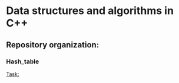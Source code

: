 # Data structures and algorithms in C++
## Repository organization:


### Hash_table
[Task:](./Task.pdf)

